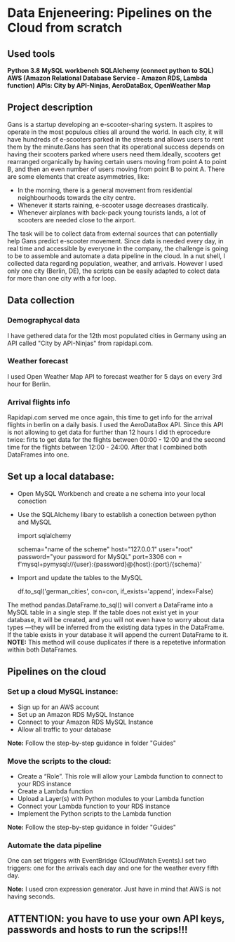 # Data Enjeneering: Pipelines on the Cloud from scratch

## Used tools
 **Python 3.8**
 **MySQL workbench**
 **SQLAlchemy (connect python to SQL)**
 **AWS (Amazon Relational Database Service - Amazon RDS, Lambda function)**
 **APIs: City by API-Ninjas, AeroDataBox, OpenWeather Map**
 
## Project description
 Gans is a startup developing an e-scooter-sharing system. It aspires to operate in the most populous cities all around the world. In each city, it will have hundreds of e-scooters parked in the streets and allows users to rent them by the minute.Gans has seen that its operational success depends on having their scooters parked where users need them.Ideally, scooters get rearranged organically by having certain users moving from point A to point B, and then an even number of users moving from point B to point A. There are some elements that create asymmetries, like:

* In the morning, there is a general movement from residential neighbourhoods towards the city centre.
* Whenever it starts raining, e-scooter usage decreases drastically.
* Whenever airplanes with back-pack young tourists lands, a lot of scooters are needed close to the airport. 

 The task will be to collect data from external sources that can potentially help Gans predict e-scooter movement. Since data is needed every day, in real time and accessible by everyone in the company, the challenge is going to be to assemble and automate a data pipeline in the cloud. 
In a nut shell, I collected data regarding population, weather, and arrivals. However I used only one city (Berlin, DE), the scripts can be easily adapted to colect data for more than one city with a for loop. 

## Data collection 

### Demographycal data 
 I have gethered data for the 12th most populated cities in Germany using an API called "City by API-Ninjas" from rapidapi.com. 

### Weather forecast
 I used Open Weather Map API to forecast weather for 5 days on every 3rd hour for Berlin. 
 
### Arrival flights info
 Rapidapi.com served me once again, this time to get info for the arrival flights in berlin on a daily basis. I used the AeroDataBox API. Since this API is not allowing to get data for further than 12 hours I did th eprocedure twice: firts to get data for the flights between 00:00 - 12:00 and the second time for the flights between 12:00 - 24:00. After that I combined both DataFrames into one.
 
## Set up a local database: 

 * Open MySQL Workbench and create a ne schema into your local conection
 
 * Use the SQLAlchemy libary to establish a conection between python and MySQL
 
      import sqlalchemy

      schema="name of the scheme"
      host="127.0.0.1"
      user="root"
      password="your password for MySQL"
      port=3306
      con = f'mysql+pymysql://{user}:{password}@{host}:{port}/{schema}'
  
 * Import and update the tables to the MySQL
 
      df.to_sql('german_cities', con=con, if_exists='append', index=False)
      
 The method pandas.DataFrame.to_sql() will convert a DataFrame into a MySQL table in a single step. If the table does not exist yet in your database, it will be created, and you will not even have to worry about data types —they will be inferred from the existing data types in the DataFrame. If the table exists in your database it will append the current DataFrame to it. 
 **NOTE:** This method will couse duplicates if there is a repetetive information within both DataFrames. 

## Pipelines on the cloud 

### Set up a cloud MySQL instance: 

  * Sign up for an AWS account 
  * Set up an Amazon RDS MySQL Instance
  * Connect to your Amazon RDS MySQL Instance
  * Allow all traffic to your database
  
 **Note:** Follow the step-by-step guidance in folder "Guides"
 
### Move the scripts to the cloud: 

  * Create a “Role”. This role will allow your Lambda function to connect to your RDS instance
  * Create a Lambda function
  * Upload a Layer(s) with Python modules to your Lambda function
  * Connect your Lambda function to your RDS instance
  * Implement the Python scripts to the Lambda function
  
 **Note:** Follow the step-by-step guidance  in folder "Guides"
 
### Automate the data pipeline

 One can set triggers with EventBridge (CloudWatch Events).I set two triggers: one for the arrivals each day and one for the weather every fifth day. 
 
 **Note:** I used cron expression generator. Just have in mind that AWS is not having seconds.
 
 ## ATTENTION: you have to use your own API keys, passwords and hosts to run the scrips!!!